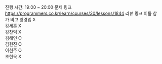 진행 시간: 19:00 ~ 20:00
문제 링크 https://programmers.co.kr/learn/courses/30/lessons/1844
리뷰 링크
이름	참가	비고
왕경업	X	
강세훈	X	
강찬익	X	
김해인	O	
김현진	O	
이현주	O	
조현욱	X	
